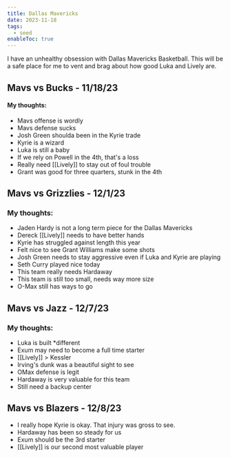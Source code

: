 ```yaml
---
title: Dallas Mavericks
date: 2023-11-18
tags:
  - seed
enableToc: true
---
```

I have an unhealthy obsession with Dallas Mavericks Basketball. This will be a safe place for me to vent and brag about how good Luka and Lively are.

## Mavs vs Bucks - 11/18/23
#### My thoughts:
- Mavs offense is wordly
- Mavs defense sucks
- Josh Green shoulda been in the Kyrie trade
- Kyrie is a wizard
- Luka is still a baby 
- If we rely on Powell in the 4th, that's a loss
- Really need [[Lively]] to stay out of foul trouble
- Grant was good for three quarters, stunk in the 4th

## Mavs vs Grizzlies - 12/1/23
### My thoughts:
- Jaden Hardy is not a long term piece for the Dallas Mavericks
- Dereck [[Lively]] needs to have better hands 
- Kyrie has struggled against length this year
- Felt nice to see Grant Williams make some shots 
- Josh Green needs to stay aggressive even if Luka and Kyrie are playing
- Seth Curry played nice today
- This team really needs Hardaway 
- This team is still too small, needs way more size
- O-Max still has ways to go

## Mavs vs Jazz - 12/7/23

### My thoughts:
- Luka is built *different
- Exum may need to become a full time starter
- [[Lively]] > Kessler
- Irving's dunk was a beautiful sight to see
- OMax defense is legit
- Hardaway is very valuable for this team
- Still need a backup center   

## Mavs vs Blazers - 12/8/23
- I really hope Kyrie is okay. That injury was gross to see.
- Hardaway has been so steady for us
- Exum should be the 3rd starter
- [[Lively]] is our second most valuable player